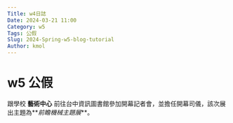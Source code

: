 ```yaml
---
Title: w4日誌
Date: 2024-03-21 11:00
Category: w5
Tags: 公假
Slug: 2024-Spring-w5-blog-tutorial
Author: kmol
---
```




<!-- PELICAN_END_SUMMARY -->

# w5 公假

跟學校 **藝術中心** 前往台中資訊圖書館參加開幕記者會，並擔任開幕司儀，該次展出主題為**_前瞻機械主題展_**。
